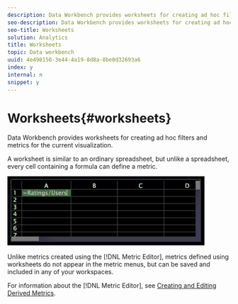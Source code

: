 ```yaml
---
description: Data Workbench provides worksheets for creating ad hoc filters and metrics for the current visualization.
seo-description: Data Workbench provides worksheets for creating ad hoc filters and metrics for the current visualization.
seo-title: Worksheets
solution: Analytics
title: Worksheets
topic: Data workbench
uuid: 4e498150-3e44-4a19-8d8a-8be0d32693a6
index: y
internal: n
snippet: y
---
```


# Worksheets{#worksheets}

Data Workbench provides worksheets for creating ad hoc filters and metrics for the current visualization.

 A worksheet is similar to an ordinary spreadsheet, but unlike a spreadsheet, every cell containing a formula can define a metric.

![](assets/vis_Worksheet_TextAndFormula.png)

Unlike metrics created using the [!DNL Metric Editor], metrics defined using worksheets do not appear in the metric menus, but can be saved and included in any of your workspaces.

For information about the [!DNL Metric Editor], see [Creating and Editing Derived Metrics](../../../../home/c-get-started/c-admin-intrf/c-prof-mgr/c-drvd-mtrcs.md#concept-e41723b342a849309874b26232224a40). 
